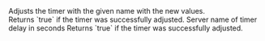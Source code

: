 <function name="Adjust" parent="systimer" type="libraryfunc">
	<description>
		Adjusts the timer with the given name with the new values.<br>
		Returns `true` if the timer was successfully adjusted.
	</description>
	<realm>Server</realm>
	<args>
		<arg name="name" type="string">name of timer</arg>
		<arg name="delay" type="number">delay in seconds</arg>
		<arg name="reps = nil" type="number"></arg>
		<arg name="callback = nil" type="function"></arg>
	</args>
	<rets>
		<ret name="success" type="boolean">Returns `true` if the timer was successfully adjusted.</ret>
	</rets>
</function>